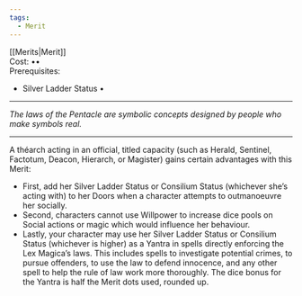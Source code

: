 ```yaml
---
tags:
  - Merit
---
```


[[Merits|Merit]]\
Cost: ••\
Prerequisites:
- Silver Ladder Status •

---

_The laws of the Pentacle are symbolic concepts designed by people who make symbols real._

---

A théarch acting in an official, titled capacity (such as Herald, Sentinel, Factotum, Deacon, Hierarch, or Magister) gains certain advantages with this Merit:
- First, add her Silver Ladder Status or Consilium Status (whichever she’s acting with) to her Doors when a character attempts to outmanoeuvre her socially.
- Second, characters cannot use Willpower to increase dice pools on Social actions or magic which would influence her behaviour.
- Lastly, your character may use her Silver Ladder Status or Consilium Status (whichever is higher) as a Yantra in spells directly enforcing the Lex Magica’s laws. This includes spells to investigate potential crimes, to pursue offenders, to use the law to defend innocence, and any other spell to help the rule of law work more thoroughly. The dice bonus for the Yantra is half the Merit dots used, rounded up.